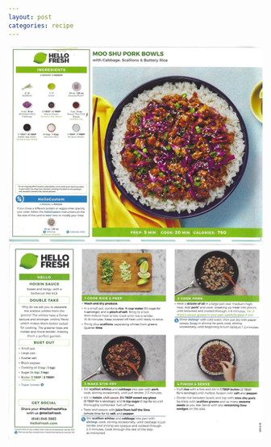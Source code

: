 ```yaml
---
layout: post
categories: recipe
---
```


![alt text](/media/Hello_Fresh/Scan_0065.jpg "Moo Shu Pork Bowls Front")
![alt text](/media/Hello_Fresh/Scan_0066.jpg "Moo Shu Pork Bowls Back")
